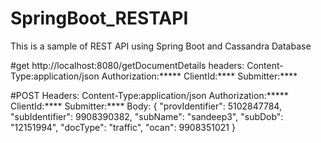 # SpringBoot_RESTAPI
This is a sample of REST API using Spring Boot and Cassandra Database

#get
http://localhost:8080/getDocumentDetails
headers:
Content-Type:application/json
Authorization:*****
ClientId:****
Submitter:****

#POST
Headers:
Content-Type:application/json
Authorization:*****
ClientId:****
Submitter:****
Body:
{
    "provIdentifier": 5102847784,
    "subIdentifier": 9908390382,
    "subName": "sandeep3",
    "subDob": "12151994",
    "docType": "traffic",
    "ocan": 9908351021
}

